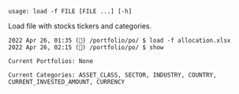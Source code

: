```
usage: load -f FILE [FILE ...] [-h]
```

Load file with stocks tickers and categories.

```
2022 Apr 26, 01:35 (🦋) /portfolio/po/ $ load -f allocation.xlsx
2022 Apr 26, 02:15 (🦋) /portfolio/po/ $ show

Current Portfolios: None

Current Categories: ASSET_CLASS, SECTOR, INDUSTRY, COUNTRY, CURRENT_INVESTED_AMOUNT, CURRENCY
```
